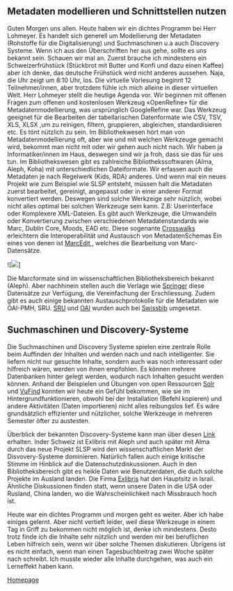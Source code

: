 ## Metadaten modellieren und Schnittstellen nutzen

Guten Morgen uns allen. Heute haben wir ein dichtes Programm bei Herr Lohmeyer. Es handelt sich generell um Modellierung der  Metadaten (Rohstoffe für die Digitalisierung) und Suchmaschinen u.a auch Discovery Systeme. Wenn ich aus den Überschriften her aus gehe, sollte es uns bekannt sein. Schauen wir mal an. Zuerst brauche ich mindestens ein Schweizerfrühstück (Stückbrot mit Butter und Konfi und dazu einen Kaffee) aber ich denke, das deutsche Frühstück wird nicht anderes aussehen. Naja, die Uhr zeigt um 8:10 Uhr, los.
Die virtuelle Vorlesung beginnt 12 Teilnehmer/innen, aber trotzdem fühle ich mich alleine in dieser virtuellen Welt.
Herr Lohmeyer stellt die heutige Agenda vor. Wir beginnen mit offenen Fragen  zum offenen und kostenlosen Werkzeug «OpenRefine» für die  Metadatenmodellierung, was ursprünglich GoogleRefine war. Das Werkzeug geeignet für die Bearbeiten der tabellarischen Datenformate wie CSV, TSV, XLS, XLSX ,um zu reinigen, filtern, gruppieren, abgleichen, standardisieren etc. Es tönt nützlich zu sein. Im Bibliothekwesen hört man von Metadatenmodellierung oft, aber wie und mit welchen Werkzeuge gemacht wird, bekommt man nicht mit oder wir gehen auch nicht nach. Wir haben ja  Informatiker/innen im Haus, deswegen sind wir ja froh, dass sie das für uns tun.
Im Bibliothekswesen gibt es zahlreiche Bibliothekssoftwaren (Alma, Aleph, Koha) mit unterschiedlichen Dateiformate. Wir erfassen auch die Metadaten je nach Regelwerk (Kids, RDA) anderes. Und wenn mal ein neues Projekt wie zum Beispiel wie SLSP entsteht, müssen halt die Metadaten zuerst bearbeitet, gereinigt, angepasst oder in einer anderer Format konvertiert werden. Deswegen sind solche Werkzeige sehr nützlich, wobei nicht alles optimal bei solchen Werkzeuge sein kann. Z.B: Userinterface oder Komplexere XML-Dateien. Es gibt auch Werkzeuge, die Umwandeln oder Konvertierung zwischen verschiedenen Metadatenstandards wie Marc, Dublin Core, Moods, EAD etc. Diese sogenante [Crosswalks](https://guides.lib.utexas.edu/metadata-basics/crosswalks) erleichtern die Interoperabilität und  Austausch von MetadatenSchemas
Ein eines von denen ist [MarcEdit ](https://librarycarpentry.org/lc-marcedit/01-introduction/index.html), welches die Bearbeitung von Marc-Datensätze. 

![![](https://pad.gwdg.de/uploads/upload_28cdf6648c8109b6011ed0af8112f34a.png)]
 
Die Marcformate sind im wissenschaftlichen Bibliotheksbereich bekannt (Aleph). Aber nachhinein stellen  auch die Verlage wie [Springer](https://www.springernature.com/gp/librarians/tools-services/implement/marc-records) diese Datensätze zur Verfügung, die Vereinfachung der Erschliessung. Zudem gibt es auch einige bekannten Austauschprotokolle für die Metadaten wie OAI-PMH, SRU. [SRU](http://www.swissbib.org/wiki/index.php?title=SRU) und [OAI](http://www.swissbib.org/wiki/index.php?title=Swissbib_oai) wurden auch  bei [Swissbib](http://www.swissbib.org/wiki/index.php?title=Main_Page) umgesetzt. 

## Suchmaschinen und Discovery-Systeme

Die Suchmaschinen und Discovery Systeme spielen eine zentrale Rolle beim Auffinden der Inhalten und werden nach und nach intelligenter. Sie liefern nicht nur gesuchte Inhalte, sondern auch was noch interessant oder hilfreich wären, werden von ihnen empfohlen. Es können mehrere Datenbanken hinter gelegt werden, wodurch nach Inhalten gesucht werden können. Anhand der Beispielen und Übungen von open Ressourcen [Solr](https://lucene.apache.org/solr/) und [VuFind](https://vufind.org/vufind/ ) konnten wir heute ein Gefühl bekommen, wie sie im Hintergrundfunktionieren, obwohl bei der Installation (Befehl kopieren) und andere Aktivitäten (Daten importieren) nicht alles reibungslos lief. Es wäre grundsätzlich effizienter und nützlicher, solche Werkzeuge in mehreren Semester öfter zu austesten. 

Überblick der bekannten Discovery-Systeme kann man über diesen [Link](https://americanlibrariesmagazine.org/wp-content/uploads/2020/04/charts-for-2020-Library-Systems-Report.pdf) erhalten.
Inder Schweiz ist Exlibris mit Aleph und auch später mit Alma durch das neue Projekt SLSP wird den wissenschaftlichen Markt der Disvovery-Systeme dominieren. Natürlich fallen auch einige kritische Stimme im Hinblick auf die Datenschutzdiskussionen. Auch in den Bibliotheksbereich gibt es heikle Daten wie Benutzerdaten, die duch solche Projekte im Ausland landen. Die Firma [Exlibris](https://de.wikipedia.org/wiki/Ex_Libris_Group ) hat den Hauptsitz in Israil. Ähnliche Diskussionen finden statt, wenn unsere Daten in die USA oder Rusland, China landen, wo die Wahrscheinlichkeit nach Missbrauch hoch ist.

Heute war ein dichtes Programm und morgen geht es weiter. Aber ich habe einiges gelernt. Aber nicht vertieft leider, weil diese Werkzeuge in einem Tag in Griff zu bekommen nicht möglich ist, denke ich mindestens. Desto trotz finde ich die Inhalte sehr nützlich und werden mir bei beruflichen Leben hilfreich sein, wenn wir über solche Themen diskutieren. Übrigens ist es nicht einfach, wenn man einen Tagesbuchbeitrag zwei Woche später nach schreibt. Ich musste wieder alle Inhalte durchgehen, was auch ein Lerneffekt haben kann.

[Homepage](https://akoezeibrahi.github.io/Blogbeitraege_BAIN20_Akoezel/)
